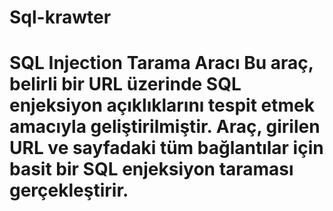 # Sql-krawter
# SQL Injection Tarama Aracı  Bu araç, belirli bir URL üzerinde SQL enjeksiyon açıklıklarını tespit etmek amacıyla geliştirilmiştir. Araç, girilen URL ve sayfadaki tüm bağlantılar için basit bir SQL enjeksiyon taraması gerçekleştirir.
